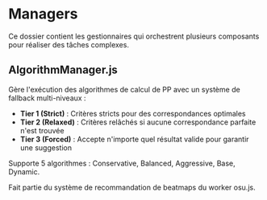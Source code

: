 # Managers

Ce dossier contient les gestionnaires qui orchestrent plusieurs composants pour réaliser des tâches complexes.

## AlgorithmManager.js

Gère l'exécution des algorithmes de calcul de PP avec un système de fallback multi-niveaux :

- **Tier 1 (Strict)** : Critères stricts pour des correspondances optimales
- **Tier 2 (Relaxed)** : Critères relâchés si aucune correspondance parfaite n'est trouvée  
- **Tier 3 (Forced)** : Accepte n'importe quel résultat valide pour garantir une suggestion

Supporte 5 algorithmes : Conservative, Balanced, Aggressive, Base, Dynamic.

Fait partie du système de recommandation de beatmaps du worker osu.js.
